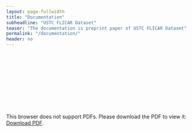 ```yaml
---
layout: page-fullwidth
title: "Documentation"
subheadline: "USTC FLICAR Dataset"
teaser: "The documentation is preprint paper of USTC FLICAR Dataset"
permalink: "/documentation/"
header: no
---
```


<object data="../pdf/USTC_FLICAR.pdf" type="application/pdf" width="100%" height="800px">
    <embed src="../pdf/USTC_FLICAR.pdf">
        <p>This browser does not support PDFs. Please download the PDF to view it: <a href="../pdf/USTC_FLICAR.pdf">Download PDF</a>.</p>
    </embed>
</object>